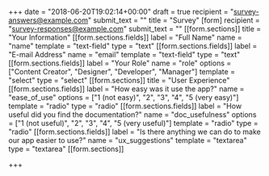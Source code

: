 +++
date = "2018-06-20T19:02:14+00:00"
draft = true
recipient = "survey-answers@example.com"
submit_text = ""
title = "Survey"
[form]
recipient = "survey-responses@example.com"
submit_text = ""
[[form.sections]]
title = "Your Information"
[[form.sections.fields]]
label = "Full Name"
name = "name"
template = "text-field"
type = "text"
[[form.sections.fields]]
label = "E-mail Address"
name = "email"
template = "text-field"
type = "text"
[[form.sections.fields]]
label = "Your Role"
name = "role"
options = ["Content Creator", "Designer", "Developer", "Manager"]
template = "select"
type = "select"
[[form.sections]]
title = "User Experience"
[[form.sections.fields]]
label = "How easy was it use the app?"
name = "ease_of_use"
options = ["1 (not easy)", "2", "3", "4", "5 (very easy)"]
template = "radio"
type = "radio"
[[form.sections.fields]]
label = "How useful did you find the documentation?"
name = "doc_usefulness"
options = ["1 (not useful)", "2", "3", "4", "5 (very useful)"]
template = "radio"
type = "radio"
[[form.sections.fields]]
label = "Is there anything we can do to make our app easier to use?"
name = "ux_suggestions"
template = "textarea"
type = "textarea"
[[form.sections]]

+++
